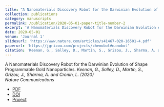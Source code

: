 ```yaml
---
title: "A Nanomaterials Discovery Robot for the Darwinian Evolution of Shape Programmable Gold Nanoparticles."
collection: publications
category: manuscripts
permalink: /publication/2020-05-01-paper-title-number-2
excerpt: 'A Nanomaterials Discovery Robot for the Darwinian Evolution of Shape Programmable Gold Nanoparticles. '
date: 2020-05-01
venue: 'Journal 1'
slidesurl: 'https://www.nature.com/articles/s41467-020-16501-4.pdf'
paperurl: 'https://jgrizou.com/projects/chemobot#nanobot'
citation: 'Keenan, G., Salley, D., Martín, S., Grizou, J., Sharma, A. and Cronin, L. (2020). Nature Communications.'
---
```

A Nanomaterials Discovery Robot for the Darwinian Evolution of Shape Programmable Gold Nanoparticles. 
*Keenan, G., Salley, D., Martín, S., Grizou, J., Sharma, A. and Cronin, L. (2020)*  
*Nature Communications*  

- [PDF](https://www.nature.com/articles/s41467-020-16501-4.pdf)  
- [DOI](https://doi.org/10.1038/s41467-020-16501-4)  
- [Project](https://jgrizou.com/projects/chemobot#nanobot)
